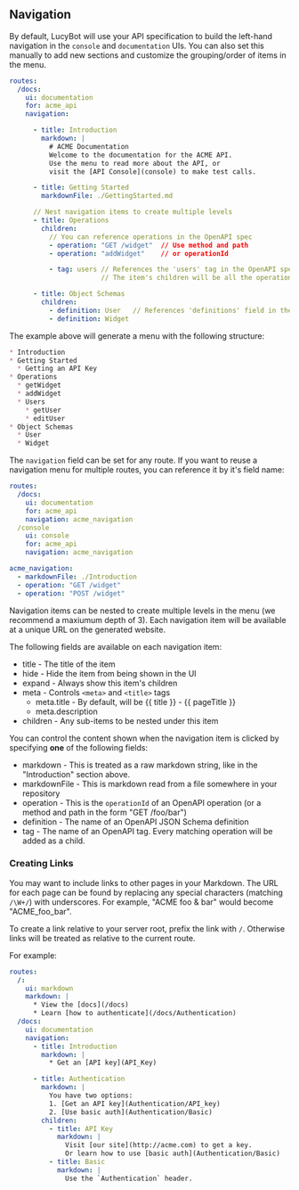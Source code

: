 ## Navigation
By default, LucyBot will use your API specification to build the left-hand navigation
in the `console` and `documentation` UIs. You can also set this manually to
add new sections and customize the grouping/order of items in the menu.

```yaml
routes:
  /docs:
    ui: documentation
    for: acme_api
    navigation:

      - title: Introduction
        markdown: |
          # ACME Documentation
          Welcome to the documentation for the ACME API.
          Use the menu to read more about the API, or
          visit the [API Console](console) to make test calls.

      - title: Getting Started
        markdownFile: ./GettingStarted.md

      // Nest navigation items to create multiple levels
      - title: Operations
        children:
          // You can reference operations in the OpenAPI spec
          - operation: "GET /widget"  // Use method and path
          - operation: "addWidget"    // or operationId

          - tag: users // References the 'users' tag in the OpenAPI spec.
                       // The item's children will be all the operations with this tag.

      - title: Object Schemas
        children:
          - definition: User   // References 'definitions' field in the OpenAPI spec.
          - definition: Widget
```

The example above will generate a menu with the following structure:

```markdown
* Introduction
* Getting Started
  * Getting an API Key
* Operations
  * getWidget
  * addWidget
  * Users
    * getUser
    * editUser
* Object Schemas
  * User
  * Widget
```

The `navigation` field can be set for any route. If you want to reuse
a navigation menu for multiple routes, you can reference it by it's field name:

```yaml
routes:
  /docs:
    ui: documentation
    for: acme_api
    navigation: acme_navigation
  /console
    ui: console
    for: acme_api
    navigation: acme_navigation

acme_navigation:
  - markdownFile: ./Introduction
  - operation: "GET /widget"
  - operation: "POST /widget"
```

Navigation items can be nested to create multiple levels in the menu (we
recommend a maxiumum depth of 3). Each navigation item will be
available at a unique URL on the generated website.

The following fields are available on each navigation item:
* title - The title of the item
* hide - Hide the item from being shown in the UI
* expand - Always show this item's children
* meta - Controls `<meta>` and `<title>` tags
  * meta.title - By default, will be {{ title }} - {{ pageTitle }}
  * meta.description
* children - Any sub-items to be nested under this item

You can control the content shown when the navigation item is clicked by specifying
**one** of the following fields:
* markdown - This is treated as a raw markdown string, like in the
"Introduction" section above.
* markdownFile - This is markdown read from a file somewhere in your repository
* operation - This is the `operationId` of an OpenAPI operation (or a method and path in the form "GET /foo/bar")
* definition - The name of an OpenAPI JSON Schema definition
* tag - The name of an OpenAPI tag. Every matching operation will be added as a child.

### Creating Links
You may want to include links to other pages in your Markdown. The URL for each page
can be found by replacing any special characters (matching `/\W+/`) with underscores.
For example, "ACME foo & bar" would become "ACME_foo_bar".

To create a link relative to your server root, prefix the link with `/`. Otherwise
links will be treated as relative to the current route.

For example:
```yaml
routes:
  /:
    ui: markdown
    markdown: |
      * View the [docs](/docs)
      * Learn [how to authenticate](/docs/Authentication)
  /docs:
    ui: documentation
    navigation:
      - title: Introduction
        markdown: |
          * Get an [API key](API_Key)

      - title: Authentication
        markdown: |
          You have two options:
          1. [Get an API key](Authentication/API_key)
          2. [Use basic auth](Authentication/Basic)
        children:
          - title: API Key
            markdown: |
              Visit [our site](http://acme.com) to get a key.
              Or learn how to use [basic auth](Authentication/Basic)
          - title: Basic
            markdown: |
              Use the `Authentication` header.
```
